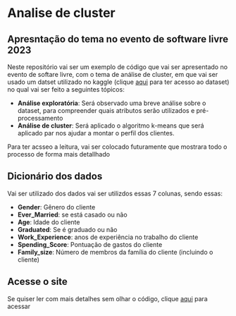 # Analise de cluster 
## Apresntação do tema no evento de software livre 2023

Neste repositório vai ser um exemplo de código que vai ser apresentado no evento de softare livre, com o tema de análise de cluster, em que vai ser usado um datset
utilizado no kaggle (clique [aqui](https://www.kaggle.com/datasets/vetrirah/customer) para ter acesso ao dataset) no qual vai ser feito a seguintes tópicos:

- **Análise exploratória**: Será observado uma breve análise sobre o dataset, para compreender quais atributos serão utilizados e pré-processamento
- **Análise de cluster**: Será aplicado o algoritmo k-means que será aplicado par nos ajudar a montar o perfil dos clientes.

Para ter acsseo a leitura, vai ser colocado futuramente que mostrara todo o processo de forma mais detallhado

## Dicionário dos dados

Vai ser utilizado dos dados vai ser utilizdos essas 7 colunas, sendo essas:

- **Gender**: Gênero do cliente
- **Ever_Married**: se está casado ou não
- **Age**: Idade do cliente
- **Graduated**: Se é graduado ou não
- **Work_Experience**: anos de experiência no trabalho do cliente
- **Spending_Score**: Pontuação de gastos do cliente
- **Family_size**: Número de membros da família do cliente (incluindo o cliente)

## Acesse o site

Se quiser ler com mais detalhes sem olhar o código, clique [aqui](https://clustersoftwarelivre.netlify.app) para acessar
